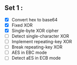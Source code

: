 ## Set 1 :
- [x] Convert hex to base64
- [x] Fixed XOR
- [x] Single-byte XOR cipher
- [ ] Detect single-character XOR
- [ ] Implement repeating-key XOR
- [ ] Break repeating-key XOR
- [ ] AES in EBC mode
- [ ] Detect aES in ECB mode
